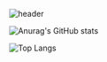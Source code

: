 
![header](https://capsule-render.vercel.app/api?type=waving&color=1f2b6c&height=200&text=LEEJUNGEUN&fontColor=fff)


![Anurag's GitHub stats](https://github-readme-stats.vercel.app/api?username=middleun&theme=midnight-purple&show_icons=true&hide=issues,contribs)

![Top Langs](https://github-readme-stats.vercel.app/api/top-langs/?username=middleun&layout=compact)
